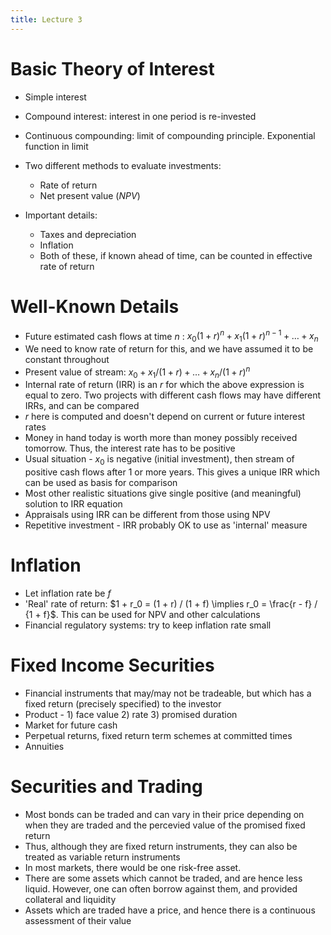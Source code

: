 ```yaml
---
title: Lecture 3
---
```


# Basic Theory of Interest
- Simple interest
- Compound interest: interest in one period is re-invested
- Continuous compounding: limit of compounding principle. Exponential function in limit

- Two different methods to evaluate investments:
    - Rate of return
    - Net present value (*NPV*)
- Important details:
    - Taxes and depreciation
    - Inflation
    - Both of these, if known ahead of time, can be counted in effective rate of return

# Well-Known Details
- Future estimated cash flows at time $n$ : $x_0 (1 + r)^{n} + x_1 (1 + r)^{n - 1} + \ldots + x_n$
- We need to know rate of return for this, and we have assumed it to be constant throughout
- Present value of stream: $x_0 + x_1 / (1 + r) + \ldots + x_n / (1 + r)^{n}$
- Internal rate of return (IRR) is an $r$ for which the above expression is equal to zero. Two projects with different cash flows may have different IRRs, and can be compared
- $r$ here is computed and doesn't depend on current or future interest rates
- Money in hand today is worth more than money possibly received tomorrow. Thus, the interest rate has to be positive
- Usual situation - $x_0$ is negative (initial investment), then stream of positive cash flows after 1 or more years. This gives a unique IRR which can be used as basis for comparison
- Most other realistic situations give single positive (and meaningful) solution to IRR equation 
- Appraisals using IRR can be different from those using NPV
- Repetitive investment - IRR probably OK to use as 'internal' measure

# Inflation
- Let inflation rate be $f$
- 'Real' rate of return: $1 + r_0 = (1 + r) / (1 + f) \implies r_0 = \frac{r - f} / {1 + f}$. This can be used for NPV and other calculations
- Financial regulatory systems: try to keep inflation rate small

# Fixed Income Securities
- Financial instruments that may/may not be tradeable, but which has a fixed return (precisely specified) to the investor
- Product - 1) face value 2) rate 3) promised duration
- Market for future cash
- Perpetual returns, fixed return term schemes at committed times
- Annuities

# Securities and Trading
- Most bonds can be traded and can vary in their price depending on when they are traded and the percevied value of the promised fixed return
- Thus, although they are fixed return instruments, they can also be treated as variable return instruments
- In most markets, there would be one risk-free asset.
- There are some assets which cannot be traded, and are hence less liquid. However, one can often borrow against them, and provided collateral and liquidity
- Assets which are traded have a price, and hence there is a continuous assessment of their value
